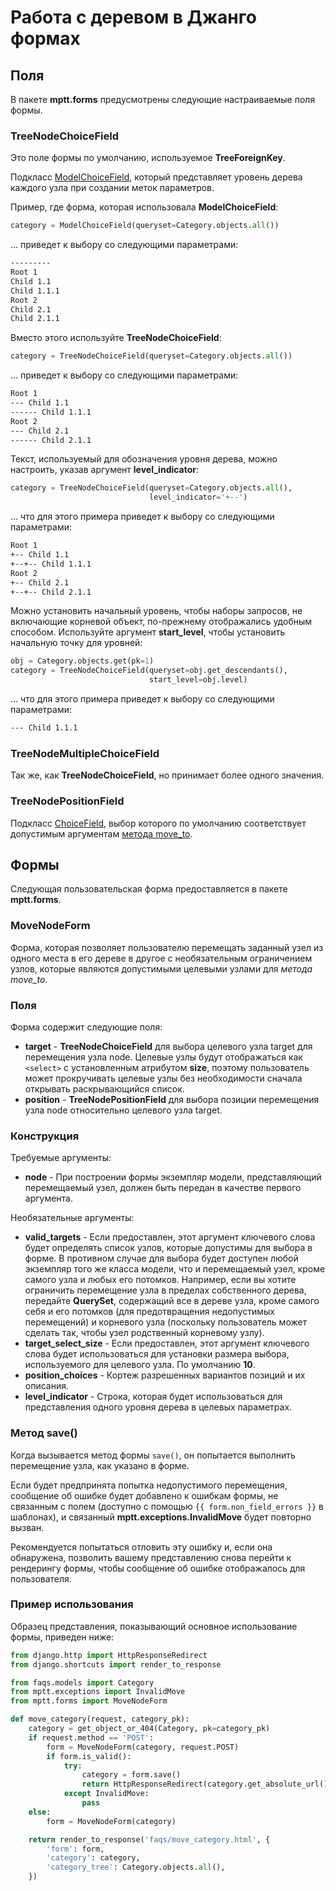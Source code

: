 # Работа с деревом в Джанго формах

## Поля

В пакете **mptt.forms** предусмотрены следующие настраиваемые поля формы.

### TreeNodeChoiceField

Это поле формы по умолчанию, используемое **TreeForeignKey**.

Подкласс [ModelChoiceField](https://docs.djangoproject.com/en/dev/ref/forms/fields/#django.forms.ModelChoiceField), который представляет уровень дерева каждого узла при создании меток параметров.

Пример, где форма, которая использовала **ModelChoiceField**:

```python
category = ModelChoiceField(queryset=Category.objects.all())
```

… приведет к выбору со следующими параметрами:

```bash
---------
Root 1
Child 1.1
Child 1.1.1
Root 2
Child 2.1
Child 2.1.1
```

Вместо этого используйте **TreeNodeChoiceField**:

```python
category = TreeNodeChoiceField(queryset=Category.objects.all())
```

… приведет к выбору со следующими параметрами:

```bash
Root 1
--- Child 1.1
------ Child 1.1.1
Root 2
--- Child 2.1
------ Child 2.1.1
```

Текст, используемый для обозначения уровня дерева, можно настроить, указав аргумент **level\_indicator**:

```python
category = TreeNodeChoiceField(queryset=Category.objects.all(),
                               level_indicator='+--')
```

… что для этого примера приведет к выбору со следующими параметрами:

```bash
Root 1
+-- Child 1.1
+--+-- Child 1.1.1
Root 2
+-- Child 2.1
+--+-- Child 2.1.1
```

Можно установить начальный уровень, чтобы наборы запросов, не включающие корневой объект, по-прежнему отображались удобным способом. Используйте аргумент **start\_level**, чтобы установить начальную точку для уровней:

```python
obj = Category.objects.get(pk=1)
category = TreeNodeChoiceField(queryset=obj.get_descendants(),
                               start_level=obj.level)
```

… что для этого примера приведет к выбору со следующими параметрами:

```bash
--- Child 1.1.1
```

### TreeNodeMultipleChoiceField

Так же, как **TreeNodeChoiceField**, но принимает более одного значения.

### TreeNodePositionField

Подкласс [ChoiceField](https://docs.djangoproject.com/en/dev/ref/forms/fields/#choicefield), выбор которого по умолчанию соответствует допустимым аргументам [метода move\_to](modeli-i-menedzhery-django-mptt.md#move\_to-target-position-first-child).

## Формы

Следующая пользовательская форма предоставляется в пакете **mptt.forms**.

### MoveNodeForm

Форма, которая позволяет пользователю перемещать заданный узел из одного места в его дереве в другое с необязательным ограничением узлов, которые являются допустимыми целевыми узлами для _метода move\_to_.

### Поля

Форма содержит следующие поля:

* **target** - **TreeNodeChoiceField** для выбора целевого узла target для перемещения узла node. Целевые узлы будут отображаться как `<select>` с установленным атрибутом **size**, поэтому пользователь может прокручивать целевые узлы без необходимости сначала открывать раскрывающийся список.
* **position** - **TreeNodePositionField** для выбора позиции перемещения узла node относительно целевого узла target.

### Конструкция

Требуемые аргументы:

* **node** - При построении формы экземпляр модели, представляющий перемещаемый узел, должен быть передан в качестве первого аргумента.

Необязательные аргументы:

* **valid\_targets** - Если предоставлен, этот аргумент ключевого слова будет определять список узлов, которые допустимы для выбора в форме. В противном случае для выбора будет доступен любой экземпляр того же класса модели, что и перемещаемый узел, кроме самого узла и любых его потомков. Например, если вы хотите ограничить перемещение узла в пределах собственного дерева, передайте **QuerySet**, содержащий все в дереве узла, кроме самого себя и его потомков (для предотвращения недопустимых перемещений) и корневого узла (поскольку пользователь может сделать так, чтобы узел родственный корневому узлу).
* **target\_select\_size** - Если предоставлен, этот аргумент ключевого слова будет использоваться для установки размера выбора, используемого для целевого узла. По умолчанию **10**.
* **position\_choices** - Кортеж разрешенных вариантов позиций и их описания.
* **level\_indicator** - Строка, которая будет использоваться для представления одного уровня дерева в целевых параметрах.

### Метод save()

Когда вызывается метод формы `save()`, он попытается выполнить перемещение узла, как указано в форме.

Если будет предпринята попытка недопустимого перемещения, сообщение об ошибке будет добавлено к ошибкам формы, не связанным с полем (доступно с помощью `{{ form.non_field_errors }}` в шаблонах), и связанный **mptt.exceptions.InvalidMove** будет повторно вызван.

Рекомендуется попытаться отловить эту ошибку и, если она обнаружена, позволить вашему представлению снова перейти к рендерингу формы, чтобы сообщение об ошибке отображалось для пользователя.

### Пример использования

Образец представления, показывающий основное использование формы, приведен ниже:

```python
from django.http import HttpResponseRedirect
from django.shortcuts import render_to_response

from faqs.models import Category
from mptt.exceptions import InvalidMove
from mptt.forms import MoveNodeForm

def move_category(request, category_pk):
    category = get_object_or_404(Category, pk=category_pk)
    if request.method == 'POST':
        form = MoveNodeForm(category, request.POST)
        if form.is_valid():
            try:
                category = form.save()
                return HttpResponseRedirect(category.get_absolute_url())
            except InvalidMove:
                pass
    else:
        form = MoveNodeForm(category)

    return render_to_response('faqs/move_category.html', {
        'form': form,
        'category': category,
        'category_tree': Category.objects.all(),
    })
```
